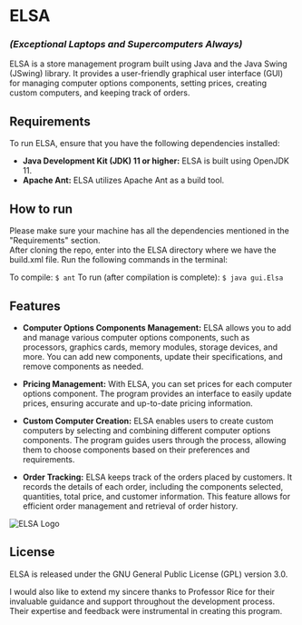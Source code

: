 # ELSA
### _(Exceptional Laptops and Supercomputers Always)_
ELSA is a store management program built using Java and the Java Swing (JSwing) library. It provides a user-friendly graphical user interface (GUI) for managing computer options components, setting prices, creating custom computers, and keeping track of orders.

## Requirements
To run ELSA, ensure that you have the following dependencies installed:
- **Java Development Kit (JDK) 11 or higher:** ELSA is built using OpenJDK 11.
- **Apache Ant:** ELSA utilizes Apache Ant as a build tool.

## How to run
Please make sure your machine has all the dependencies mentioned in the "Requirements" section.\
After cloning the repo, enter into the ELSA directory where we have the build.xml file. Run the following commands in the terminal:  

To compile: 
```$ ant```
To run (after compilation is complete):
```$ java gui.Elsa```

## Features
- **Computer Options Components Management:** ELSA allows you to add and manage various computer options components, such as processors, graphics cards, memory modules, storage devices, and more. You can add new components, update their specifications, and remove components as needed.

- **Pricing Management:** With ELSA, you can set prices for each computer options component. The program provides an interface to easily update prices, ensuring accurate and up-to-date pricing information.

- **Custom Computer Creation:** ELSA enables users to create custom computers by selecting and combining different computer options components. The program guides users through the process, allowing them to choose components based on their preferences and requirements.

- **Order Tracking:** ELSA keeps track of the orders placed by customers. It records the details of each order, including the components selected, quantities, total price, and customer information. This feature allows for efficient order management and retrieval of order history.

![ELSA Logo](gui/resources/elsa.png)

## License
ELSA is released under the GNU General Public License (GPL) version 3.0.

I would also like to extend my sincere thanks to Professor Rice for their invaluable guidance and support throughout the development process. Their expertise and feedback were instrumental in creating this program.
